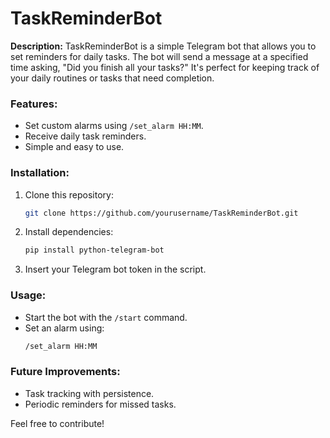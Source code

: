 
# TaskReminderBot

**Description:**
TaskReminderBot is a simple Telegram bot that allows you to set reminders for daily tasks. The bot will send a message at a specified time asking, "Did you finish all your tasks?" It's perfect for keeping track of your daily routines or tasks that need completion.

### Features:
- Set custom alarms using `/set_alarm HH:MM`.
- Receive daily task reminders.
- Simple and easy to use.

### Installation:
1. Clone this repository:
   ```bash
   git clone https://github.com/yourusername/TaskReminderBot.git
   ```
2. Install dependencies:
   ```bash
   pip install python-telegram-bot
   ```
3. Insert your Telegram bot token in the script.

### Usage:
- Start the bot with the `/start` command.
- Set an alarm using:
  ```bash
  /set_alarm HH:MM
  ```

### Future Improvements:
- Task tracking with persistence.
- Periodic reminders for missed tasks.

Feel free to contribute!
